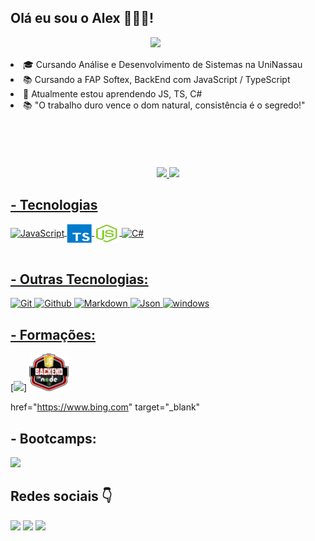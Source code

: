## Olá eu sou o Alex 🧑🏻‍💻!

<img align="right" src="https://media.slid.es/uploads/886439/images/10170103/2.png" width="280"/>
<br><br>
<li> 🎓 Cursando Análise e Desenvolvimento de Sistemas na UniNassau</li>
<li> 📚 Cursando a FAP Softex, BackEnd com JavaScript / TypeScript</li>
<li> 🌱 Atualmente estou aprendendo  JS, TS, C#</li>
<li> 📚 "O trabalho duro vence o dom natural, consistência é o segredo!"</li>
<br><br><br>
<br>
<div align="center">
  <br>
  <a href="https://github.com/alexklenio">
  <img height="170em" src="https://github-readme-stats.vercel.app/api?username=alexklenio&show_icons=true&theme=vue-dark&include_all_commits=true&count_private=true"/>
  <img height="170em" src="https://github-readme-stats.vercel.app/api/top-langs/?username=alexklenio&layout=compact&langs_count=7&theme=vue-dark"/>
</div>
    
## - Tecnologias

<div align="left>
    <img align="center" height="30" width="40" alt="Java" src="https://cdn.jsdelivr.net/gh/devicons/devicon/icons/java/java-original.svg">
    <img align="center" height="30" width="40" alt="JavaScript" src="https://cdn.jsdelivr.net/gh/devicons/devicon/icons/javascript/javascript-original.svg">
    <img align="center" height="30" width="40" alt="TypeScript" src="https://raw.githubusercontent.com/devicons/devicon/master/icons/typescript/typescript-plain.svg">
    <img align="center" height="30" width="40" alt="GitHub" src="https://raw.githubusercontent.com/alexklenio/alexklenio/61a8caa505016216a5698dfefe42a20ea5285efd/NODE.svg">
    <img align="center" height="30" width="30" alt="C#" src="https://camo.githubusercontent.com/cd13b0b32f2955dfc5139c431eec68e84e71b17d5f9dcb8b25f44bcc3d1026bd/68747470733a2f2f75706c6f61642e77696b696d656469612e6f72672f77696b6970656469612f636f6d6d6f6e732f7468756d622f622f62642f4c6f676f5f435f73686172702e7376672f3132303070782d4c6f676f5f435f73686172702e7376672e706e67">
  </div>
<br>


## - Outras Tecnologias:
![Git](https://img.shields.io/badge/git%20-%23F05033.svg?&style=for-the-badge&logo=git&logoColor=white) 
![Github](https://img.shields.io/badge/github%20-%23121011.svg?&style=for-the-badge&logo=github&logoColor=white) 
![Markdown](https://img.shields.io/badge/Markdown-000000?style=for-the-badge&logo=markdown&logoColor=white) ![Json](https://img.shields.io/badge/json-5E5C5C?style=for-the-badge&logo=json&logoColor=white)
![windows](https://img.shields.io/badge/Windows-0078D6?style=for-the-badge&logo=windows&logoColor=white)

## - Formações:
[<img src="https://hermes.dio.me/tracks/ce836317-7430-419d-850e-9d113e607b2e.png" height="60" href="https://www.dio.me/certificate/C4512F09/" target="_blank"/></a>]
[<img src="https://raw.githubusercontent.com/alexklenio/softexFapBackEnd2023/main/Certificado/badge.png" height="60" target="_blank"/></a>](https://raw.githubusercontent.com/alexklenio/softexFapBackEnd2023/main/Certificado/certificado.png)

href="https://www.bing.com" target="_blank"

## - Bootcamps:
[<img src="https://hermes.dio.me/tracks/6bb40420-5f89-4902-8df7-3399674d9d84.png" height="60" target="_blank"></a>](https://www.dio.me/certificate/5136A500/)

 ## Redes sociais 👇
<div align="left"> 
  <a href="https://br.linkedin.com/in/alex-lopes-02294b22" target="_blank"><img src="https://img.shields.io/badge/-LinkedIn-%230077B5?style=for-the-badge&logo=linkedin&logoColor=white"></a>
  <a href = "mailto:alexlopes.see@gmail.com" target="_blank"><img src="https://img.shields.io/badge/-Gmail-%23333?style=for-the-badge&logo=gmail&logoColor=white"></a>
  <a href="https://instagram.com/lopes.1986" target="_blank"><img src="https://img.shields.io/badge/-Instagram-%23E4405F?style=for-the-badge&logo=instagram&logoColor=white"></a>
</div>
